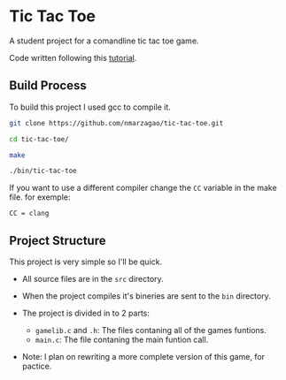 # Tic Tac Toe

A student project for a comandline tic tac toe game.

Code written following this [tutorial](https://www.google.com/url?sa=t&rct=j&q=&esrc=s&source=web&cd=&cad=rja&uact=8&ved=2ahUKEwig9Z-jx6z_AhWcRLgEHRKkAk0QtwJ6BAgIEAI&url=https%3A%2F%2Fwww.youtube.com%2Fwatch%3Fv%3D_889aB2D1KI&usg=AOvVaw0r7z4nO-Ysp6_RKiLfamhX).

## Build Process
To build this project I used gcc to compile it.
```bash
git clone https://github.com/nmarzagao/tic-tac-toe.git

cd tic-tac-toe/

make 

./bin/tic-tac-toe
```

If you want to use a different compiler change the ```CC``` variable in the make file.
for exemple:
```make
CC = clang
```

## Project Structure
This project is very simple so I'll be quick.
- All source files are in the ```src``` directory.
- When the project compiles it's bineries are sent to the ```bin``` directory.
- The project is divided in to 2 parts:
    - ```gamelib.c``` and ```.h```: The files contaning all of the games funtions.
    - ```main.c```: The file contaning the main funtion call.

- Note: I plan on rewriting a more complete version of this game, for pactice.